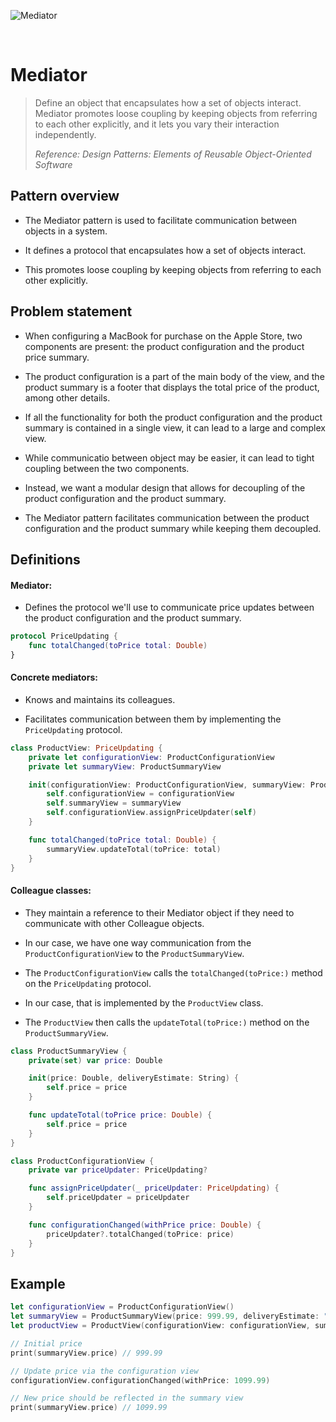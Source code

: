 ![Mediator](https://github.com/user-attachments/assets/5719db2b-d584-4ae7-a9b0-1d16deb1285d)

<br />

# Mediator

> Define an object that encapsulates how a set of objects interact. Mediator promotes loose coupling by keeping objects from referring to each other explicitly, and it lets you vary their interaction independently.
>
> _Reference: Design Patterns: Elements of Reusable Object-Oriented Software_

## Pattern overview

- The Mediator pattern is used to facilitate communication between objects in a system.

- It defines a protocol that encapsulates how a set of objects interact.

- This promotes loose coupling by keeping objects from referring to each other explicitly.

## Problem statement

- When configuring a MacBook for purchase on the Apple Store, two components are present: the product configuration and the product price summary.

- The product configuration is a part of the main body of the view, and the product summary is a footer that displays the total price of the product, among other details.

- If all the functionality for both the product configuration and the product summary is contained in a single view, it can lead to a large and complex view.

- While communicatio between object may be easier, it can lead to tight coupling between the two components.

- Instead, we want a modular design that allows for decoupling of the product configuration and the product summary.

- The Mediator pattern facilitates communication between the product configuration and the product summary while keeping them decoupled.

## Definitions

#### Mediator:

- Defines the protocol we'll use to communicate price updates between the product configuration and the product summary.

```swift
protocol PriceUpdating {
    func totalChanged(toPrice total: Double)
}
```

#### Concrete mediators:

- Knows and maintains its colleagues.

- Facilitates communication between them by implementing the `PriceUpdating` protocol.

```swift
class ProductView: PriceUpdating {
    private let configurationView: ProductConfigurationView
    private let summaryView: ProductSummaryView

    init(configurationView: ProductConfigurationView, summaryView: ProductSummaryView) {
        self.configurationView = configurationView
        self.summaryView = summaryView
        self.configurationView.assignPriceUpdater(self)
    }

    func totalChanged(toPrice total: Double) {
        summaryView.updateTotal(toPrice: total)
    }
}
```

#### Colleague classes:

- They maintain a reference to their Mediator object if they need to communicate with other Colleague objects.

- In our case, we have one way communication from the `ProductConfigurationView` to the `ProductSummaryView`.

- The `ProductConfigurationView` calls the `totalChanged(toPrice:)` method on the `PriceUpdating` protocol.

- In our case, that is implemented by the `ProductView` class.

- The `ProductView` then calls the `updateTotal(toPrice:)` method on the `ProductSummaryView`.

```swift
class ProductSummaryView {
    private(set) var price: Double

    init(price: Double, deliveryEstimate: String) {
        self.price = price
    }

    func updateTotal(toPrice price: Double) {
        self.price = price
    }
}

class ProductConfigurationView {
    private var priceUpdater: PriceUpdating?

    func assignPriceUpdater(_ priceUpdater: PriceUpdating) {
        self.priceUpdater = priceUpdater
    }

    func configurationChanged(withPrice price: Double) {
        priceUpdater?.totalChanged(toPrice: price)
    }
}
```

## Example

```swift
let configurationView = ProductConfigurationView()
let summaryView = ProductSummaryView(price: 999.99, deliveryEstimate: "1-2 days")
let productView = ProductView(configurationView: configurationView, summaryView: summaryView)

// Initial price
print(summaryView.price) // 999.99

// Update price via the configuration view
configurationView.configurationChanged(withPrice: 1099.99)

// New price should be reflected in the summary view
print(summaryView.price) // 1099.99
```
